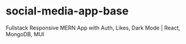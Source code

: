 # social-media-app-base
Fullstack Responsive MERN App with Auth, Likes, Dark Mode | React, MongoDB, MUI
